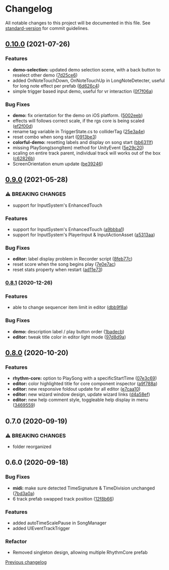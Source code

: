 # Changelog

All notable changes to this project will be documented in this file. See [standard-version](https://github.com/conventional-changelog/standard-version) for commit guidelines.

## [0.10.0](https://gitlab.com/BennyKok/rhythm-core/compare/v0.8.1...v0.10.0) (2021-07-26)


### Features

* **demo-selection:** updated demo selection scene, with a back button to reselect other demo ([7d25ce6](https://gitlab.com/BennyKok/rhythm-core/commit/7d25ce686d4184986c8e33555ff0243909742e29))
* added OnNoteTouchDown, OnNoteTouchUp in LongNoteDetecter, useful for long note effect per prefab ([6d626c4](https://gitlab.com/BennyKok/rhythm-core/commit/6d626c4ea48b08180a000321f113ac68f2506c77))
* simple trigger based input demo, useful for vr interaction ([0f7f06a](https://gitlab.com/BennyKok/rhythm-core/commit/0f7f06abd7535f1399f7a61c7ad469abbfc786af))


### Bug Fixes

* **demo:** fix orientation for the demo on iOS platform. ([5002eeb](https://gitlab.com/BennyKok/rhythm-core/commit/5002eeb133b3d8bd9ae4b916b94eb8872e8cb4a5))
* effects will follows correct scale, if the rgs core is being scaled ([ef2f00d](https://gitlab.com/BennyKok/rhythm-core/commit/ef2f00d97b174c03d302fe360f84da87c4df6ba4))
* rename tag variable in TriggerState.cs to colliderTag ([25e3a4e](https://gitlab.com/BennyKok/rhythm-core/commit/25e3a4e23ea10498779db4019ec480461c7d7170))
* reset combo when song start ([0913be3](https://gitlab.com/BennyKok/rhythm-core/commit/0913be3149950da19798fe4dfe93ebb349f171c6))
* **colorful-demo:** resetting labels and display on song start ([bb6311f](https://gitlab.com/BennyKok/rhythm-core/commit/bb6311faedb8d406f1080fb69615890e61f896a1))
* missing PlaySong(songItem) method for UnityEvent ([5e29c20](https://gitlab.com/BennyKok/rhythm-core/commit/5e29c2022ef8830c470d6f91462c87183ebf4d4b))
* scaling on entire track parent, individual track will works out of the box ([c62826b](https://gitlab.com/BennyKok/rhythm-core/commit/c62826bfe860b106d9e7beca9631ee9039e0f15a))
* ScreenOrientation enum update ([be39246](https://gitlab.com/BennyKok/rhythm-core/commit/be3924644434da64e5503850ed8dcb88d87c3c1c))

## [0.9.0](https://gitlab.com/BennyKok/rhythm-core/compare/v0.8.1...v0.9.0) (2021-05-28)


### ⚠ BREAKING CHANGES

* support for InputSystem's EnhancedTouch

### Features

* support for InputSystem's EnhancedTouch ([a9bbba1](https://gitlab.com/BennyKok/rhythm-core/commit/a9bbba1fc78598964b4229e4a016737fe617ee69))
* support for InputSystem's PlayerInput & InputActionAsset ([a5313aa](https://gitlab.com/BennyKok/rhythm-core/commit/a5313aaadf1e1c00feb1053cf2bf3ff22b63b6ee))


### Bug Fixes

* **editor:** label display problem in Recorder script ([8feb77c](https://gitlab.com/BennyKok/rhythm-core/commit/8feb77c64b91721ed25abca05a0a8cf50bbdab76))
* reset score when the song begins play ([7e0e7ac](https://gitlab.com/BennyKok/rhythm-core/commit/7e0e7ac1456bedf954f40e97e73e348b9bfa2326))
* reset stats property when restart ([ad11e73](https://gitlab.com/BennyKok/rhythm-core/commit/ad11e7333a90b12659a8b68552385b5ba76499a5))

### [0.8.1](https://gitlab.com/BennyKok/rhythm-core/compare/v0.8.0...v0.8.1) (2020-12-26)


### Features

* able to change sequencer item limit in editor ([dbb9f8a](https://gitlab.com/BennyKok/rhythm-core/commit/dbb9f8afb9864714049ea3ac525b59aef7e688c1))


### Bug Fixes

* **demo:** description label / play button order ([1badecb](https://gitlab.com/BennyKok/rhythm-core/commit/1badecb84e08e3d3aedfb2e78c87633529139823))
* **editor:** tweak title color in editor light mode ([97d8d9a](https://gitlab.com/BennyKok/rhythm-core/commit/97d8d9abb14e3f97e99b289a8f0eb2514ddd3d6a))

## [0.8.0](https://gitlab.com/BennyKok/rhythm-core/compare/v0.7.0...v0.8.0) (2020-10-20)


### Features

* **rhythm-core:** option to PlaySong with a specificStartTime ([07e3c69](https://gitlab.com/BennyKok/rhythm-core/commit/07e3c692cb81b74d1cd8b105cc285dfd7923f0ec))
* **editor:** color highlighted title for core component inspector ([a9f788a](https://gitlab.com/BennyKok/rhythm-core/commit/a9f788ac39b0e7b2997bc8a8ea146afc38c4e51c))
* **editor:** new responsive foldout update for all editor ([e7caa10](https://gitlab.com/BennyKok/rhythm-core/commit/e7caa10b4bc5c2317fa4a56b3a8e3d8ba1d07619))
* **editor:** new wizard window design, update wizard links ([d4a58ef](https://gitlab.com/BennyKok/rhythm-core/commit/d4a58ef9f3892a0b1004078a95760bcb7e71573c))
* **editor:** new help comment style, toggleable help display in menu ([3469559](https://gitlab.com/BennyKok/rhythm-core/commit/3469559341b62e014c0155a90aab0b5e02e695ce))

## 0.7.0 (2020-09-19)


### ⚠ BREAKING CHANGES

* folder reorganized


## 0.6.0 (2020-09-18)

### Bug Fixes

- **midi:** make sure detected TimeSignature & TimeDivision unchanged ([7bd3a0a](https://gitlab.com/BennyKok/rhythm-core/commit/7bd3a0aacd50795c795d5373e8febea968dba1ac))
- 6 track prefab swapped track position ([12f8b66](https://gitlab.com/BennyKok/rhythm-core/commit/12f8b668eb90bde07b45ef770c450f21c627dd6b))

### Features

- added autoTimeScalePause in SongManager
- added UIEventTrackTrigger

### Refactor

- Removed singleton design, allowing multiple RhythmCore prefab

[Previous changelog](https://bennykok.gitbook.io/rhythm-game-starter/development/changelog)
